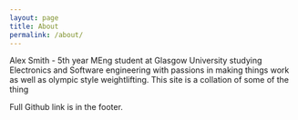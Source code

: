 ```yaml
---
layout: page
title: About
permalink: /about/
---
```


Alex Smith - 5th year MEng student at Glasgow University studying Electronics and Software engineering with passions in making things work as well as olympic style weightlifting. This site is a collation of some of the thing

Full Github link is in the footer.

[github-link]: https://github.com/2083008
